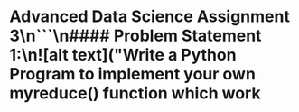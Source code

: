 # Advanced Data Science Assignment 3\n```\n#### Problem Statement​ ​1:\n![alt text]("Write a Python Program to implement your own myreduce() function which work